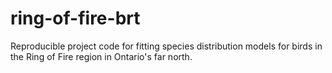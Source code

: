 # ring-of-fire-brt

Reproducible project code for fitting species distribution models for birds in the Ring of Fire region in Ontario's far north. 

